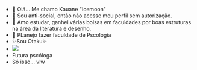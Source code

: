 - 👋 Olá... Me chamo Kauane "Icemoon"
- 👀 Sou anti-social, então não acesse meu perfil sem autorização.
- 🌱 Amo estudar, ganhei várias bolsas em faculdades por boas estruturas na área da literatura e desenho.
- 💞️ PLanejo fazer faculdade de Pscologia 
- ✨Sou Otaku✨
- ![](https://images.app.goo.gl/KsgbSxFarn1cr)
- Futura pscóloga
- Só isso... vlw
